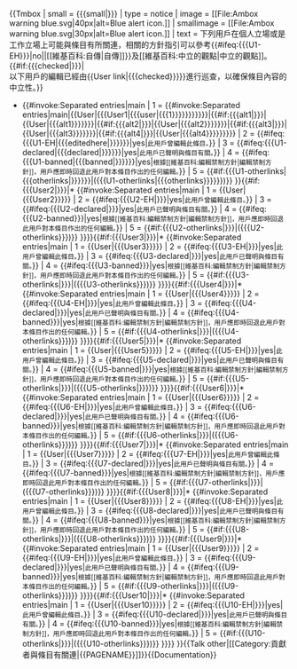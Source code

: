 {{Tmbox
| small      = {{{small|}}}
| type       = notice
| image      = [[File:Ambox warning blue.svg|40px|alt=Blue alert icon.]]
| smallimage = [[File:Ambox warning blue.svg|30px|alt=Blue alert icon.]]
| text       = 下列用戶在個人立場或是工作立場上可能與條目有所關連，相關的方針指引可以參考{{#ifeq:{{{U1-EH}}}|no||[[維基百科:自傳|自傳]]}}及[[維基百科:中立的觀點|中立的觀點]]。{{#if:{{{checked|}}}|<br>以下用戶的編輯已經由{{User link|{{{checked}}}}}進行巡查，以確保條目內容的中立性。}}
* {{#invoke:Separated entries|main
 | 1 = {{#invoke:Separated entries|main|{{User|{{{User1|{{{user|{{{1}}}}}}}}}}}|{{#if:{{{alt1|}}}|{{User|{{{alt1}}}}}}}|{{#if:{{{alt2|}}}|{{User|{{{alt2}}}}}}}|{{#if:{{{alt3|}}}|{{User|{{{alt3}}}}}}}|{{#if:{{{alt4|}}}|{{User|{{{alt4}}}}}}}}}
 | 2 = {{#ifeq:{{{U1-EH|{{{editedhere|}}}}}}|yes|<small>此用戶曾編輯此條目。</small>}}
 | 3 = {{#ifeq:{{{U1-declared|{{{declared|}}}}}}|yes|<small>此用戶已聲明與條目有關。</small>}}
 | 4 = {{#ifeq:{{{U1-banned|{{{banned|}}}}}}|yes|<small>根據[[維基百科:編輯禁制方針|編輯禁制方針]]，用戶應即時回退此用戶對本條目作出的任何編輯。</small>}}
 | 5 = {{#if:{{{U1-otherlinks|{{{otherlinks|}}}}}}|({{{U1-otherlinks|{{{otherlinks}}}}}})}}
 }}{{#if:{{{User2|}}}|* {{#invoke:Separated entries|main
 | 1 = {{User|{{{User2}}}}}
 | 2 = {{#ifeq:{{{U2-EH|}}}|yes|<small>此用戶曾編輯此條目。</small>}}
 | 3 = {{#ifeq:{{{U2-declared|}}}|yes|<small>此用戶已聲明與條目有關。</small>}}
 | 4 = {{#ifeq:{{{U2-banned}}}|yes|<small>根據[[維基百科:編輯禁制方針|編輯禁制方針]]，用戶應即時回退此用戶對本條目作出的任何編輯。</small>}}
 | 5 = {{#if:{{{U2-otherlinks|}}}|({{{U2-otherlinks}}})}}
 }}}}{{#if:{{{User3|}}}|* {{#invoke:Separated entries|main
 | 1 = {{User|{{{User3}}}}}
 | 2 = {{#ifeq:{{{U3-EH|}}}|yes|<small>此用戶曾編輯此條目。</small>}}
 | 3 = {{#ifeq:{{{U3-declared|}}}|yes|<small>此用戶已聲明與條目有關。</small>}}
 | 4 = {{#ifeq:{{{U3-banned}}}|yes|<small>根據[[維基百科:編輯禁制方針|編輯禁制方針]]，用戶應即時回退此用戶對本條目作出的任何編輯。</small>}}
 | 5 = {{#if:{{{U3-otherlinks|}}}|({{{U3-otherlinks}}})}}
 }}}}{{#if:{{{User4|}}}|* {{#invoke:Separated entries|main
 | 1 = {{User|{{{User4}}}}}
 | 2 = {{#ifeq:{{{U4-EH|}}}|yes|<small>此用戶曾編輯此條目。</small>}}
 | 3 = {{#ifeq:{{{U4-declared|}}}|yes|<small>此用戶已聲明與條目有關。</small>}}
 | 4 = {{#ifeq:{{{U4-banned}}}|yes|<small>根據[[維基百科:編輯禁制方針|編輯禁制方針]]，用戶應即時回退此用戶對本條目作出的任何編輯。</small>}}
 | 5 = {{#if:{{{U4-otherlinks|}}}|({{{U4-otherlinks}}})}}
 }}}}{{#if:{{{User5|}}}|* {{#invoke:Separated entries|main
 | 1 = {{User|{{{User5}}}}}
 | 2 = {{#ifeq:{{{U5-EH|}}}|yes|<small>此用戶曾編輯此條目。</small>}}
 | 3 = {{#ifeq:{{{U5-declared|}}}|yes|<small>此用戶已聲明與條目有關。</small>}}
 | 4 = {{#ifeq:{{{U5-banned|}}}|yes|<small>根據[[維基百科:編輯禁制方針|編輯禁制方針]]，用戶應即時回退此用戶對本條目作出的任何編輯。</small>}}
 | 5 = {{#if:{{{U5-otherlinks|}}}|({{{U5-otherlinks|}}})}}
 }}}}{{#if:{{{User6|}}}|* {{#invoke:Separated entries|main
 | 1 = {{User|{{{User6}}}}}
 | 2 = {{#ifeq:{{{U6-EH|}}}|yes|<small>此用戶曾編輯此條目。</small>}}
 | 3 = {{#ifeq:{{{U6-declared|}}}|yes|<small>此用戶已聲明與條目有關。</small>}}
 | 4 = {{#ifeq:{{{U6-banned}}}|yes|<small>根據[[維基百科:編輯禁制方針|編輯禁制方針]]，用戶應即時回退此用戶對本條目作出的任何編輯。</small>}}
 | 5 = {{#if:{{{U6-otherlinks|}}}|({{{U6-otherlinks}}})}}
 }}}}{{#if:{{{User7|}}}|* {{#invoke:Separated entries|main
 | 1 = {{User|{{{User7}}}}}
 | 2 = {{#ifeq:{{{U7-EH|}}}|yes|<small>此用戶曾編輯此條目。</small>}}
 | 3 = {{#ifeq:{{{U7-declared|}}}|yes|<small>此用戶已聲明與條目有關。</small>}}
 | 4 = {{#ifeq:{{{U7-banned}}}|yes|<small>根據[[維基百科:編輯禁制方針|編輯禁制方針]]，用戶應即時回退此用戶對本條目作出的任何編輯。</small>}}
 | 5 = {{#if:{{{U7-otherlinks|}}}|({{{U7-otherlinks}}})}}
 }}}}{{#if:{{{User8|}}}|* {{#invoke:Separated entries|main
 | 1 = {{User|{{{User8}}}}}
 | 2 = {{#ifeq:{{{U8-EH|}}}|yes|<small>此用戶曾編輯此條目。</small>}}
 | 3 = {{#ifeq:{{{U8-declared|}}}|yes|<small>此用戶已聲明與條目有關。</small>}}
 | 4 = {{#ifeq:{{{U8-banned}}}|yes|<small>根據[[維基百科:編輯禁制方針|編輯禁制方針]]，用戶應即時回退此用戶對本條目作出的任何編輯。</small>}}
 | 5 = {{#if:{{{U8-otherlinks|}}}|({{{U8-otherlinks}}})}}
 }}}}{{#if:{{{User9|}}}|* {{#invoke:Separated entries|main
 | 1 = {{User|{{{User9}}}}}
 | 2 = {{#ifeq:{{{U9-EH|}}}|yes|<small>此用戶曾編輯此條目。</small>}}
 | 3 = {{#ifeq:{{{U9-declared|}}}|yes|<small>此用戶已聲明與條目有關。</small>}}
 | 4 = {{#ifeq:{{{U9-banned}}}|yes|<small>根據[[維基百科:編輯禁制方針|編輯禁制方針]]，用戶應即時回退此用戶對本條目作出的任何編輯。</small>}}
 | 5 = {{#if:{{{U9-otherlinks|}}}|({{{U9-otherlinks}}})}}
 }}}}{{#if:{{{User10|}}}|* {{#invoke:Separated entries|main
 | 1 = {{User|{{{User10}}}}}
 | 2 = {{#ifeq:{{{U10-EH|}}}|yes|<small>此用戶曾編輯此條目。</small>}}
 | 3 = {{#ifeq:{{{U10-declared|}}}|yes|<small>此用戶已聲明與條目有關。</small>}}
 | 4 = {{#ifeq:{{{U10-banned}}}|yes|<small>根據[[維基百科:編輯禁制方針|編輯禁制方針]]，用戶應即時回退此用戶對本條目作出的任何編輯。</small>}}
 | 5 = {{#if:{{{U10-otherlinks|}}}|({{{U10-otherlinks}}})}}
 }}}}
}}<includeonly>{{Talk other|[[Category:貢獻者與條目有關連|{{PAGENAME}}]]}}</includeonly><noinclude>{{Documentation}}</noinclude>